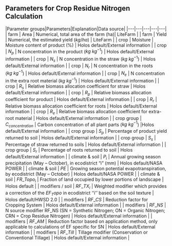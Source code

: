 ## Parameters for Crop Residue Nitrogen Calculation

|Parameter groups|Parameters|Explanation|Data source|
|---|---|---|---|---|
| farm | Area | Numerical, total area of the farm (ha)| LiteFarm |
| farm | Yield | Numerical, the estimated yield ($kg/ha$) | LiteFarm |
| crop | Moisture | Moisture content of product (%) | Holos default/External information |
| crop | $N_p$ | N concentration in the product ($kg \ kg^{-1}$) | Holos default/External information |
| crop | $N_s$ | N concentration in the straw ($kg \ kg^{-1}$) | Holos default/External information |
| crop | $N_r$ | N concentration in the roots ($kg \ kg^{-1}$) | Holos default/External information |
| crop | $N_e$ | N concentration in the extra root material ($kg \ kg^{-1}$) | Holos default/External information |
| crop | $R_s$ | Relative biomass allocation coefficient for straw | Holos default/External information |
| crop | $R_p$ | Relative biomass allocation coefficient for product | Holos default/External information |
| crop | $R_r$ | Relative biomass allocation coefficient for roots | Holos default/External information |
| crop | $R_e$ | Relative biomass allocation coefficient for extra-root material | Holos default/External information |
| crop group | $C_{concentration}$ | Carbon concentration of all plant parts ($kg \ kg^{-1}$) |Holos default/External information |
| crop group | $S_p$ | Percentage of product yield returned to soil | Holos default/External information |
| crop group | $S_s$ | Percentage of straw returned to soils | Holos default/External information |
| crop group | $S_r$ | Percentage of roots returned to soil | Holos default/External information |
| climate & soil | $P_i$ | Annual growing season precipitation (May – October), in ecodistrict “i” (mm) | Holos default/NASA POWER |
| climate & soil | $PE$ | Growing season potential evapotranspiration, by ecodistrict (May – October) | Holos default/NASA POWER |
| climate & soil | $FR\_Topo_{i}$ | Fraction of land occupied by lower portions of landscape | Holos default |
| modifiers / soil | $RF\_TX_{i}$ | Weighted modifier which provides a correction of the $EF_Topo$ in ecodistrict ‘‘i’’ based on the soil texture | Holos default/HWSD 2.0 |
| modifiers | $RF\_CS$ | Reduction factor for Cropping System | Holos default/External information |
| modifiers | $RF\_NS$ | N source modifier RF_NS (SN = Synthetic Nitrogen; ON = Organic Nitrogen; CRN = Crop Residue Nitrogen) | Holos default/External information |
| modifiers | $RF\_AM$ | Reduction factor based on application method, only applicable to calculations of EF specific for SN | Holos default/External information |
| modifiers | $RF\_Till$ | Tillage modifier (Conservation or Conventional Tillage) | Holos default/External information |